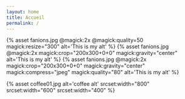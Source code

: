 ```yaml
---
layout: home
title: Accueil
permalink: /
---
```


{% asset fanions.jpg @magick:2x @magick:quality=50 magick:resize="300" alt='This is my alt' %}
{% asset fanions.jpg @magick:2x magick:crop="200x300+0+0" magick:gravity="center"  alt='This is my alt' %}
{% asset fanions.jpg @magick:2x magick:crop="200x300+0+0" magick:gravity="center" magick:compress="jpeg" magick:quality="80"  alt='This is my alt' %}
<br>

<!-- {% asset coffee01.jpg
    srcset:width="800 2x"
    srcset:width="600 1.5x"
    srcset:width="400 1x"
      %}


{% asset coffee01.jpg @pic
    srcset:min-width="800" size="800" format="image/webp"
    srcset:min-width="300" size="300"
%} -->

{% asset coffee01.jpg alt='coffee alt'
    srcset:width="800" 
    srcset:width="600"
    srcset:width="400"
      %}
<!-- 
{% asset coffee01.jpg
    srcset:magick:resize=800 sizes="(min-width:800px), 800px, 100vw" id=1
    srcset:magick:resize=600 sizes="(min-width:600px), 600px, 100vw" id=2
    srcset:magick:resize=400 sizes="(min-width:400px), 400px, 100vw" id=3
      %} -->